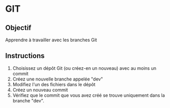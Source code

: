 # GIT

## Objectif
Apprendre à travailler avec les branches Git

## Instructions

1. Choisissez un dépôt Git (ou créez-en un nouveau) avec au moins un commit
2. Créez une nouvelle branche appelée "dev"
3. Modifiez l'un des fichiers dans le dépôt
4. Créez un nouveau commit
5. Vérifiez que le commit que vous avez créé se trouve uniquement dans la branche "dev".
